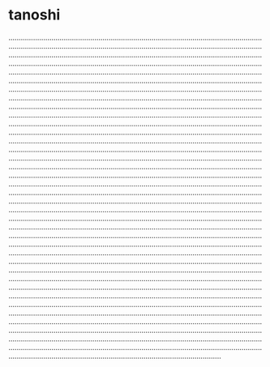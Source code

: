 # tanoshi
....................................................................................................................................................................................................................................................................................................................................................................................................................................................................................................................................................................................................................................................................................................................................................................................................................................................................................................................................................................................................................................................................................................................................................................................................................................................................................................................................................................................................................................................................................................................................................................................................................................................................................................................................................................................................................................................................................................................................................................................................................................................................................................................................................................................................................................................................................................................................................................................................................................................................................................................................................................................................................................................................................................................................................................................................................................................................................................................................................................................................................................................................................................................................................................................................................................................................................................................................................................................................................................................................................................................................................................................................................................................................................................................................................................................................................................................................................................................................................................................................................................................................................................................................................................................................................................................................................................................................................................................................................................................................................................................................................................................................................................................................................................................................................................................................................................................................................